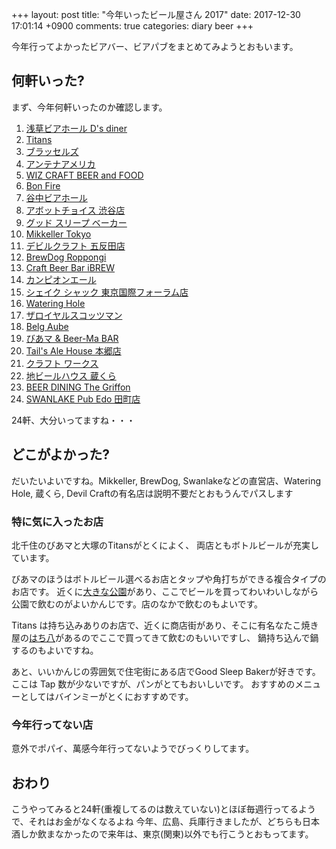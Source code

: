+++
layout: post
title: "今年いったビール屋さん 2017"
date: 2017-12-30 17:01:14 +0900
comments: true
categories: diary beer
+++

今年行ってよかったビアバー、ビアパブをまとめてみようとおもいます。

## 何軒いった?

まず、今年何軒いったのか確認します。

1. [浅草ビアホール D's diner](https://tabelog.com/tokyo/A1311/A131102/13095482/)
1. [Titans](https://tabelog.com/tokyo/A1323/A132302/13199539/)
1. [ブラッセルズ](https://tabelog.com/tokyo/A1310/A131003/13000242/)
1. [アンテナアメリカ](https://tabelog.com/tokyo/A1314/A131403/13202319/)
1. [WIZ CRAFT BEER and FOOD](https://tabelog.com/tokyo/A1310/A131002/13184169/)
1. [Bon Fire](https://tabelog.com/tokyo/A1311/A131106/13168688/)
1. [谷中ビアホール](https://tabelog.com/tokyo/A1311/A131105/13180065/)
1. [アボットチョイス 渋谷店](https://tabelog.com/tokyo/A1303/A130301/13130658/)
1. [グッド スリープ ベーカー](https://tabelog.com/tokyo/A1317/A131709/13195653/)
1. [Mikkeller Tokyo](https://tabelog.com/tokyo/A1303/A130301/13208803/)
1. [デビルクラフト 五反田店](https://tabelog.com/tokyo/A1316/A131603/13197463/)
1. [BrewDog Roppongi](https://tabelog.com/tokyo/A1307/A130701/13165318/)
1. [Craft Beer Bar iBREW](https://tabelog.com/tokyo/A1301/A130101/13142917/)
1. [カンピオンエール](https://tabelog.com/tokyo/A1311/A131102/13163537/)
1. [シェイク シャック 東京国際フォーラム店](https://tabelog.com/tokyo/A1301/A130102/13200310/)
1. [Watering Hole](https://tabelog.com/tokyo/A1304/A130403/13142430/)
1. [ザロイヤルスコッツマン](https://tabelog.com/tokyo/A1309/A130905/13135158/)
1. [Belg Aube](https://tabelog.com/tokyo/A1313/A131307/13034571/)
1. [びあマ & Beer-Ma BAR](https://tabelog.com/tokyo/A1324/A132402/13200541/)
1. [Tail's Ale House 本郷店](https://tabelog.com/tokyo/A1310/A131004/13056128/)
1. [クラフト ワークス](https://tabelog.com/tokyo/A1310/A131004/13199373/)
1. [地ビールハウス 蔵くら](https://tabelog.com/tokyo/A1310/A131002/13009331/)
1. [BEER DINING The Griffon](https://tabelog.com/tokyo/A1303/A130301/13053765/)
1. [SWANLAKE Pub Edo 田町店](https://tabelog.com/tokyo/A1314/A131402/13194636/)

24軒、大分いってますね・・・

## どこがよかった?

だいたいよいですね。Mikkeller, BrewDog, Swanlakeなどの直営店、Watering Hole, 蔵くら, Devil Craftの有名店は説明不要だとおもうんでパスします

### 特に気に入ったお店

北千住のびあマと大塚のTitansがとくによく、
両店ともボトルビールが充実しています。

びあマのほうはボトルビール選べるお店とタップや角打ちができる複合タイプのお店です。
近くに[大きな公園](https://www.google.co.jp/search?newwindow=1&client=firefox-b-ab&dcr=0&q=%E8%99%B9%E3%81%AE%E5%BA%83%E5%A0%B4&spell=1&sa=X&ved=0ahUKEwjB4NCmsbHYAhUIUZQKHVycCa8QvS4IRDAA&biw=1918&bih=981&npsic=0&rflfq=1&rlha=0&rllag=35709023,139831431,5842&tbm=lcl&rldimm=12406913573681279321&rldoc=1&tbs=lrf:!2m1!1e2!2m1!1e3!3sIAE,lf:1,lf_ui:1#rlfi=hd:;si:12406913573681279321;mv:!1m3!1d76559.41565753905!2d139.78141775!3d35.6865969!2m3!1f0!2f0!3f0!3m2!1i497!2i567!4f13.1;tbs:lrf:!2m1!1e2!2m1!1e3!3sIAE,lf:1,lf_ui:1)があり、ここでビールを買ってわいわいしながら公園で飲むのがよいかんじです。店のなかで飲むのもよいです。

Titans は持ち込みありのお店で、近くに商店街があり、そこに有名なたこ焼き屋の[はち八](https://tabelog.com/tokyo/A1323/A132302/13132934/)があるのでここで買ってきて飲むのもいいですし、
鍋持ち込んで鍋するのもよいですね。

あと、いいかんじの雰囲気で住宅街にある店でGood Sleep Bakerが好きです。
ここは Tap 数が少ないですが、パンがとてもおいしいです。
おすすめのメニューとしてはバインミーがとくにおすすめです。

### 今年行ってない店

意外でポパイ、萬感今年行ってないようでびっくりしてます。

## おわり

こうやってみると24軒(重複してるのは数えていない)とほぼ毎週行ってるようで、それはお金がなくなるよね
今年、広島、兵庫行きましたが、どちらも日本酒しか飲まなかったので来年は、東京(関東)以外でも行こうとおもってます。
